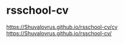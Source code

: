 # rsschool-cv

https://Shuvalovrus.github.io/rsschool-cv/cv  
https://Shuvalovrus.github.io/rsschool-cv/
